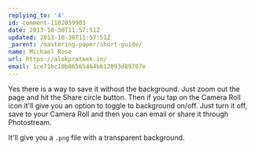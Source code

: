 ```yaml
---
replying_to: '4'
id: comment-1102059903
date: 2013-10-30T11:57:51Z
updated: 2013-10-30T11:57:51Z
_parent: /mastering-paper/short-guide/
name: Michael Rose
url: https://alokprateek.in/
email: 1ce71bc10b86565464b612093d89707e
---
```


Yes there is a way to save it without the background. Just zoom out the page and
hit the Share circle button. Then if you tap on the Camera Roll icon it'll give
you an option to toggle to background on/off. Just turn it off, save to your
Camera Roll and then you can email or share it through Photostream.

It'll give you a `.png` file with a transparent background.
